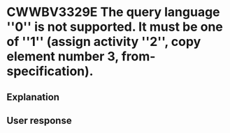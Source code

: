 # CWWBV3329E The query language ''0'' is not supported. It must be one of ''1'' (assign activity ''2'', copy element number 3, from-specification).

## Explanation

## User response
